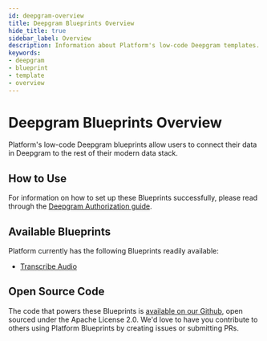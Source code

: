 ```yaml
---
id: deepgram-overview
title: Deepgram Blueprints Overview
hide_title: true
sidebar_label: Overview
description: Information about Platform's low-code Deepgram templates.
keywords:
- deepgram
- blueprint
- template
- overview
---
```


# Deepgram Blueprints Overview

Platform's low-code Deepgram blueprints allow users to connect their data in Deepgram to the rest of their modern data stack.


## How to Use
For information on how to set up these Blueprints successfully, please read through the [Deepgram Authorization guide](deepgram-authorization.md).


## Available Blueprints
Platform currently has the following Blueprints readily available: 
- [Transcribe Audio](deepgram-transcribe-audio.md)

## Open Source Code
The code that powers these Blueprints is [available on our Github](https://github.com/shipyardapp/deepgram-blueprints/tree/main/deepgram_blueprints), open sourced under the Apache License 2.0. We'd love to have you contribute to others using Platform Blueprints by creating issues or submitting PRs.
